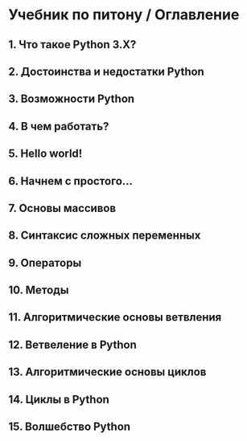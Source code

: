 # Учебник по питону / Оглавление


## 1. Что такое Python 3.X?

## 2. Достоинства и недостатки Python

## 3. Возможности Python

## 4. В чем работать?

## 5. Hello world!

## 6. Начнем с простого...

## 7. Основы массивов

## 8. Синтаксис сложных переменных

## 9. Операторы

## 10. Методы

## 11. Алгоритмические основы ветвления

## 12. Ветвеление в Python

## 13. Алгоритмические основы циклов

## 14. Циклы в Python

## 15. Волшебство Python

